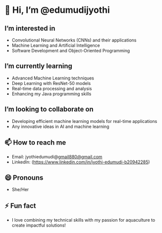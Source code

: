 # 👋 Hi, I’m @edumudijyothi

## I’m interested in
- Convolutional Neural Networks (CNNs) and their applications
- Machine Learning and Artificial Intelligence
- Software Development and Object-Oriented Programming

##  I’m currently learning
- Advanced Machine Learning techniques
- Deep Learning with ResNet-50 models
- Real-time data processing and analysis
- Enhancing my Java programming skills

##  I’m looking to collaborate on
- Developing efficient machine learning models for real-time applications
- Any innovative ideas in AI and machine learning

## 📫 How to reach me
- Email: jyothiedumudi@gmail880@gmail.com
- LinkedIn: (https://www.linkedin.com/in/jyothi-edumudi-b20942285)

## 😄 Pronouns
- She/Her

## ⚡ Fun fact
- I love combining my technical skills with my passion for aquaculture to create impactful solutions!
